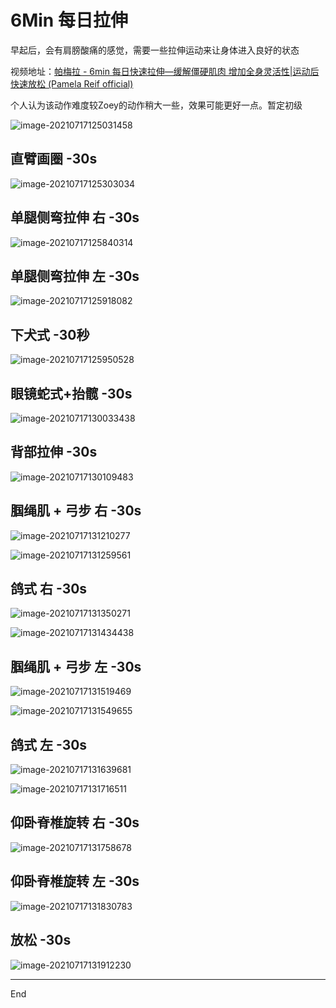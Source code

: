 # 6Min 每日拉伸

早起后，会有肩膀酸痛的感觉，需要一些拉伸运动来让身体进入良好的状态

视频地址：[帕梅拉 - 6min 每日快速拉伸—缓解僵硬肌肉 增加全身灵活性|运动后快速放松 (Pamela Reif official)](https://www.bilibili.com/video/BV1Tv411Y7xX/)

个人认为该动作难度较Zoey的动作稍大一些，效果可能更好一点。暂定初级

![image-20210717125031458](https://gitee.com/sirius_wang_wf/typora/raw/master/images/image-20210717125031458.png)

## 

## 直臂画圈 -30s

![image-20210717125303034](https://gitee.com/sirius_wang_wf/typora/raw/master/images/image-20210717125303034.png)

## 单腿侧弯拉伸 右 -30s

![image-20210717125840314](https://gitee.com/sirius_wang_wf/typora/raw/master/images/image-20210717125840314.png)

## 单腿侧弯拉伸 左 -30s

![image-20210717125918082](https://gitee.com/sirius_wang_wf/typora/raw/master/images/image-20210717125918082.png)

## 下犬式 -30秒

![image-20210717125950528](https://gitee.com/sirius_wang_wf/typora/raw/master/images/image-20210717125950528.png)

## 眼镜蛇式+抬髋 -30s

![image-20210717130033438](https://gitee.com/sirius_wang_wf/typora/raw/master/images/image-20210717130033438.png)

## 背部拉伸 -30s

![image-20210717130109483](https://gitee.com/sirius_wang_wf/typora/raw/master/images/image-20210717130109483.png)

## 腘绳肌 + 弓步 右 -30s

![image-20210717131210277](https://gitee.com/sirius_wang_wf/typora/raw/master/images/image-20210717131210277.png)

![image-20210717131259561](https://gitee.com/sirius_wang_wf/typora/raw/master/images/image-20210717131259561.png)

## 鸽式 右 -30s

![image-20210717131350271](https://gitee.com/sirius_wang_wf/typora/raw/master/images/image-20210717131350271.png)

![image-20210717131434438](https://gitee.com/sirius_wang_wf/typora/raw/master/images/image-20210717131434438.png)

## 腘绳肌 + 弓步 左 -30s

![image-20210717131519469](https://gitee.com/sirius_wang_wf/typora/raw/master/images/image-20210717131519469.png)

![image-20210717131549655](https://gitee.com/sirius_wang_wf/typora/raw/master/images/image-20210717131549655.png)

## 鸽式 左 -30s

![image-20210717131639681](https://gitee.com/sirius_wang_wf/typora/raw/master/images/image-20210717131639681.png)

![image-20210717131716511](https://gitee.com/sirius_wang_wf/typora/raw/master/images/image-20210717131716511.png)

## 仰卧脊椎旋转 右 -30s

![image-20210717131758678](https://gitee.com/sirius_wang_wf/typora/raw/master/images/image-20210717131758678.png)

## 仰卧脊椎旋转 左 -30s

![image-20210717131830783](https://gitee.com/sirius_wang_wf/typora/raw/master/images/image-20210717131830783.png)

## 放松 -30s

![image-20210717131912230](https://gitee.com/sirius_wang_wf/typora/raw/master/images/image-20210717131912230.png)

---

End
